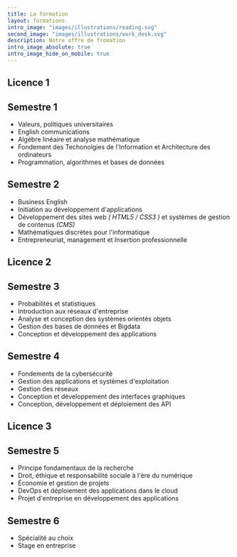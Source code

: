```yaml
---
title: La formation
layout: formations
intro_image: "images/illustrations/reading.svg"
second_image: "images/illustrations/work_desk.svg"
description: Notre offre de fromation
intro_image_absolute: true
intro_image_hide_on_mobile: true
---
```



Licence 1
---------------------------------------------------
## Semestre 1
- Valeurs, politiques universitaires
- English communications
- Algèbre linéaire et analyse mathématique
- Fondement des Techonolgies de l'Information et Architecture des ordinateurs
- Programmation, algorithmes et bases de données

## Semestre 2
- Business English
- Initiation au développement d'applications
- Développement des sites web _( HTML5 / CSS3 )_ et systèmes de gestion de contenus _(CMS)_
- Mathématiques discrètes pour l'informatique
- Entrepreneuriat, management et Insertion professionnelle


Licence 2
---------------------------------------------------
## Semestre 3
- Probabilités et statistiques
- Introduction aux réseaux d'entreprise
- Analyse et conception des systèmes orientés objets
- Gestion des bases de données et Bigdata
- Conception et développement des applications

## Semestre 4
- Fondements de la cybersécurité
- Gestion des applications et systèmes d'exploitation
- Gestion des réseaux
- Conception et développement des interfaces graphiques
- Conception, développement et déploiement des API


Licence 3
---------------------------------------------------
## Semestre 5
- Principe fondamentaux de la recherche
- Droit, éthique et responsabilité sociale à l'ère du numérique
- Économie et gestion de projets
- DevOps et déploiement des applications dans le cloud
- Projet d'entreprise en développement des applications

## Semestre 6
- Spécialité au choix
- Stage en entreprise
